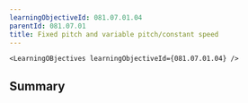 ```yaml
---
learningObjectiveId: 081.07.01.04
parentId: 081.07.01
title: Fixed pitch and variable pitch/constant speed
---
```


```tsx eval
<LearningOBjectives learningObjectiveId={081.07.01.04} />
```

## Summary
